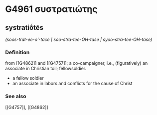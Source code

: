# G4961 συστρατιώτης

## systratiṓtēs

_(soos-trat-ee-o'-tace | soo-stra-tee-OH-tase | syoo-stra-tee-OH-tase)_

### Definition

from [[G4862]] and [[G4757]]; a co-campaigner, i.e., (figuratively) an associate in Christian toil; fellowsoldier.

- a fellow soldier
- an associate in labors and conflicts for the cause of Christ

### See also

[[G4757]], [[G4862]]

